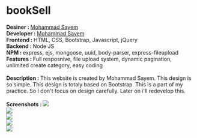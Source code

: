 # bookSell
<strong>Desiner : </strong><a href="https://facebook.com/sayem.me">Mohammad Sayem</a> <br>
<strong>Developer : </strong><a href="https://facebook.com/sayem.me">Mohammad Sayem</a> <br>
<strong>Frontend : </strong>HTML, CSS, Bootstrap, Javascript, jQuery <br>
<strong>Backend : </strong>Node JS <br>
<strong>NPM : </strong>express, ejs, mongoose, uuid, body-parser, express-fileupload <br>
<strong>Features : </strong>Full resposnive, file upload system, dynamic pagination, unlimited create category, easy coding<br><br>
<strong>Description : </strong>This website is created by Mohammad Sayem. This design is so simple. This design is totaly based on Bootstrap. This is a part of my practice.
So I don't focus on design carefully. Later on i'll redevelop this.<br><br>
<strong>Screenshots : </strong>
<img src="https://camo.githubusercontent.com/8143a548ba1a157c46ab4791656397eaf344c25a/68747470733a2f2f73332e616d617a6f6e6177732e636f6d2f617765736f6d6573637265656e73686f742f75706c6f61642f313130303733302f313133373934392f39663232663736622d393239372d343139382d353635632d6433653130666664373830352e706e673f4157534163636573734b657949643d414b49414a53434a51324e4d33584c4650564b4126457870697265733d31353939303635373931265369676e61747572653d30536c424c47526156725a546a4b314f67487153756e30544f3351253344"/><br>
<img src="https://s3.amazonaws.com/awesomescreenshot/upload/1100730/1137949/2ce7d327-f9bd-4c1e-4b3a-049ec7801ebc.png?AWSAccessKeyId=AKIAJSCJQ2NM3XLFPVKA&Expires=1599152295&Signature=Z%2F7RQ8n32C6Dz9BRbqNYNz9BpOQ%3D"/><br>
<img src="https://s3.amazonaws.com/awesomescreenshot/upload/1100730/1137949/1af44093-ffbf-4128-6128-2bd2dc43ee32.png?AWSAccessKeyId=AKIAJSCJQ2NM3XLFPVKA&Expires=1599152350&Signature=uWYAXiMf%2BGbIqpPUILy%2F%2Ft0wpbc%3D"/><br>
<img src="https://s3.amazonaws.com/awesomescreenshot/upload/1100730/1137949/55225c5b-8f56-4921-7f28-2d6b3054fbc7.png?AWSAccessKeyId=AKIAJSCJQ2NM3XLFPVKA&Expires=1599152427&Signature=CjKY805c75f11j1HIQFfY4tbxLI%3D"/><br>
<img src="https://s3.amazonaws.com/awesomescreenshot/upload/1100730/1137949/3736f28f-7d57-44ab-48c5-f8e62a56d53e.png?AWSAccessKeyId=AKIAJSCJQ2NM3XLFPVKA&Expires=1599152503&Signature=JeHyrNZwfuR0fYmipJMMici5iSo%3D"/><br>
